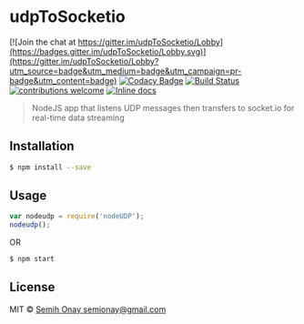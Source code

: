 # udpToSocketio  

[![Join the chat at https://gitter.im/udpToSocketio/Lobby](https://badges.gitter.im/udpToSocketio/Lobby.svg)](https://gitter.im/udpToSocketio/Lobby?utm_source=badge&utm_medium=badge&utm_campaign=pr-badge&utm_content=badge)
[![Codacy Badge](https://api.codacy.com/project/badge/Grade/b73cbbeb7735499c8f2f7706a6c60828)](https://www.codacy.com/app/semih.onay/udpToSocketio?utm_source=github.com&utm_medium=referral&utm_content=Semyonic/udpToSocketio&utm_campaign=badger)
[![Build Status](https://beefier-pike-4436.dataplicity.io/jenkins/buildStatus/icon?job=nodeUDP)](https://beefier-pike-4436.dataplicity.io/jenkins/blue/organizations/jenkins/nodeUDP/activity)
[![contributions welcome](https://img.shields.io/badge/contributions-welcome-brightgreen.svg?style=flat)](https://github.com/dwyl/esta/issues)
[![Inline docs](http://inch-ci.org/github/Semyonic/udpToSocketio.svg?branch=master)](http://inch-ci.org/github/Semyonic/udpToSocketio)
> NodeJS app that listens UDP messages then transfers to socket.io for real-time data streaming

## Installation

```sh
$ npm install --save
```

## Usage

```js
var nodeudp = require('nodeUDP');
nodeudp();
```
OR
```bash
$ npm start
```

## License

MIT © [Semih Onay semionay@gmail.com](https://semyonic.github.io)

